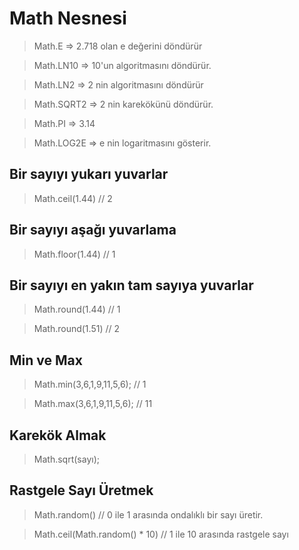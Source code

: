 # Math Nesnesi

>Math.E => 2.718 olan e değerini döndürür

>Math.LN10 => 10'un algoritmasını döndürür.

>Math.LN2 => 2 nin algoritmasını döndürür

>Math.SQRT2 => 2 nin karekökünü döndürür.

>Math.PI => 3.14

>Math.LOG2E => e nin logaritmasını gösterir.

## Bir sayıyı yukarı yuvarlar
> Math.ceil(1.44) // 2

## Bir sayıyı aşağı yuvarlama
> Math.floor(1.44) // 1

## Bir sayıyı en yakın tam sayıya yuvarlar
> Math.round(1.44) // 1

> Math.round(1.51) // 2

## Min ve Max
> Math.min(3,6,1,9,11,5,6); // 1

> Math.max(3,6,1,9,11,5,6); // 11

## Karekök Almak
> Math.sqrt(sayı);

## Rastgele Sayı Üretmek
> Math.random() // 0 ile 1 arasında ondalıklı bir sayı üretir.

> Math.ceil(Math.random() * 10) // 1 ile 10 arasında rastgele sayı
